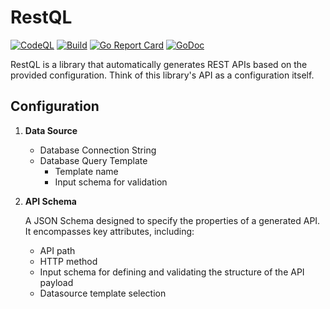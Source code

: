 # RestQL
[![CodeQL](https://github.com/gogean/restql/actions/workflows/codeql.yml/badge.svg)](https://github.com/gogean/restql/actions/workflows/codeql.yml)
[![Build](https://github.com/gogean/restql/actions/workflows/go.yml/badge.svg)](https://github.com/gogean/restql/actions/workflows/go.yml)
[![Go Report Card](https://goreportcard.com/badge/github.com/gogean/restql)](https://goreportcard.com/report/github.com/gogean/restql)
[![GoDoc](https://pkg.go.dev/badge/github.com/gogean/restql?status.svg)](https://pkg.go.dev/github.com/gogean/restql?tab=doc)

RestQL is a library that automatically generates REST APIs based on the provided configuration. Think of this library's API as a configuration itself.

## Configuration

1. **Data Source**

   - Database Connection String
   - Database Query Template
      - Template name
      - Input schema for validation

2. **API Schema** 

   A JSON Schema designed to specify the properties of a generated API. It encompasses key attributes, including:
   - API path
   - HTTP method
   - Input schema for defining and validating the structure of the API payload
   - Datasource template selection





